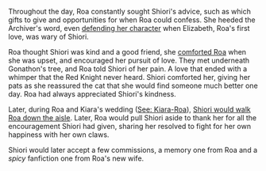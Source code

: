 <!-- title: A Witch's Cat -->

Throughout the day, Roa constantly sought Shiori's advice, such as which gifts to give and opportunities for when Roa could confess. She heeded the Archiver's word, even [defending her character](https://youtu.be/m2OG5auudrQ?t=2906) when Elizabeth, Roa's first love, was wary of Shiori.

Roa thought Shiori was kind and a good friend, she [comforted Roa](https://youtu.be/m2OG5auudrQ?t=11454) when she was upset, and encouraged her pursuit of love. They met underneath Gonathon's tree, and Roa told Shiori of her pain. A love that ended with a whimper that the Red Knight never heard. Shiori comforted her, giving her pats as she reassured the cat that she would find someone much better one day. Roa had always appreciated Shiori's kindness.

Later, during Roa and Kiara's wedding ([See: Kiara-Roa](#edge:raora-kiara)), [Shiori would walk Roa down the aisle](https://youtu.be/mb91g7vQSnA?t=10583). Later, Roa would pull Shiori aside to thank her for all the encouragement Shiori had given, sharing her resolved to fight for her own happiness with her own claws.

Shiori would later accept a few commissions, a memory one from Roa and a _spicy_ fanfiction one from Roa's new wife.